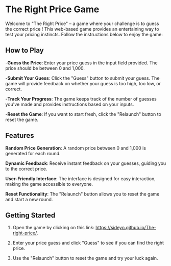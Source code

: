 # The Right Price Game
Welcome to "The Right Price" – a game where your challenge is to guess the correct price ! This web-based game provides an entertaining way to test your pricing instincts. Follow the instructions below to enjoy the game:

## How to Play
-**Guess the Price**: Enter your price guess in the input field provided. The price should be between 0 and 1,000.

-**Submit Your Guess**: Click the "Guess" button to submit your guess. The game will provide feedback on whether your guess is too high, too low, or correct.

-**Track Your Progress**: The game keeps track of the number of guesses you've made and provides instructions based on your inputs.

-**Reset the Game**: If you want to start fresh, click the "Relaunch" button to reset the game.

## Features
**Random Price Generation**: A random price between 0 and 1,000 is generated for each round.

**Dynamic Feedback**: Receive instant feedback on your guesses, guiding you to the correct price.

**User-Friendly Interface**: The interface is designed for easy interaction, making the game accessible to everyone.

**Reset Functionality**: The "Relaunch" button allows you to reset the game and start a new round.

## Getting Started
1. Open the game by clicking on this link: https://sideyn.github.io/The-right-price/.

2. Enter your price guess and click "Guess" to see if you can find the right price.

3. Use the "Relaunch" button to reset the game and try your luck again.